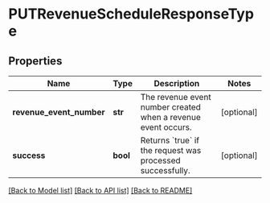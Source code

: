# PUTRevenueScheduleResponseType

## Properties
Name | Type | Description | Notes
------------ | ------------- | ------------- | -------------
**revenue_event_number** | **str** | The revenue event number created when a revenue event occurs.  | [optional] 
**success** | **bool** | Returns &#x60;true&#x60; if the request was processed successfully.  | [optional] 

[[Back to Model list]](../README.md#documentation-for-models) [[Back to API list]](../README.md#documentation-for-api-endpoints) [[Back to README]](../README.md)



